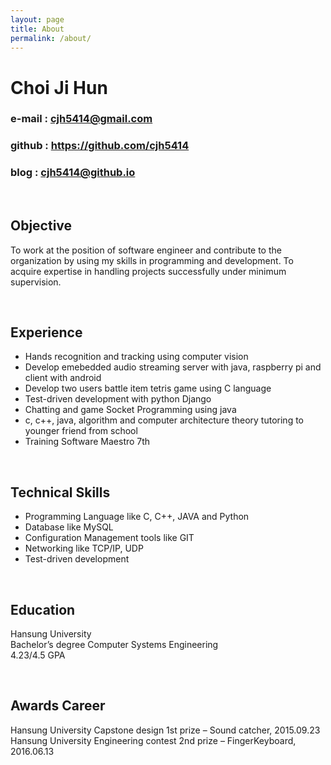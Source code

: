 ```yaml
---
layout: page
title: About
permalink: /about/
---
```


# Choi Ji Hun  

### e-mail : cjh5414@gmail.com  

### github : https://github.com/cjh5414  

### blog : cjh5414@github.io  
 

<br>  

## Objective  

To work at the position of software engineer and contribute to the organization by using my skills in programming and development. To acquire expertise in handling projects successfully under minimum supervision.  
 
<br>  

## Experience   

* Hands recognition and tracking using computer vision  
* Develop emebedded audio streaming server with java, raspberry pi and client with android  
* Develop two users battle item tetris game using C language  
* Test-driven development with python Django  
* Chatting and game Socket Programming using java  
* c, c++, java, algorithm and computer architecture theory tutoring to younger friend from school  
* Training Software Maestro 7th    
  
<br>  
  
## Technical Skills  

- Programming Language like C, C++, JAVA and Python  
- Database like MySQL  
- Configuration Management tools like GIT  
- Networking like TCP/IP, UDP  
- Test-driven development      
 
<br>  
  
## Education  

Hansung University  
Bachelor’s degree Computer Systems Engineering  
4.23/4.5 GPA  
 
<br>  
  
## Awards Career  

Hansung University Capstone design 1st prize – Sound catcher, 2015.09.23  
Hansung University Engineering contest 2nd prize – FingerKeyboard, 2016.06.13 
